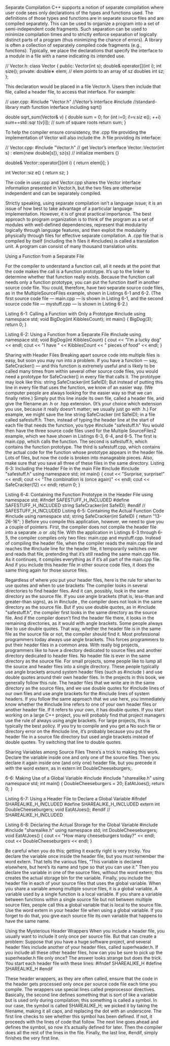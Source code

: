 Separate Compilation
C++ supports a notion of separate compilation where user code sees only declarations of the types
and functions used. The definitions of those types and functions are in separate source files and are
compiled separately. This can be used to organize a program into a set of semi-independent code
fragments. Such separation can be used to minimize compilation times and to strictly enforce separation of logically distinct parts of a program (thus minimizing the chance of errors). A library is
often a collection of separately compiled code fragments (e.g., functions).
Typically, we place the declarations that specify the interface to a module in a file with a name
indicating its intended use.


// Vector.h:
class Vector {
public:
  Vector(int s);
  double& operator[](int i);
  int size();
private:
  double∗ elem; // elem points to an array of sz doubles
  int sz;
};

This declaration would be placed in a file Vector.h. Users then include that file, called a header file, to access that interface. For example:

// user.cpp:
 #include "Vector.h" //Vector’s interface
 #include <cmath>    //standard-library math function interface including sqrt()

double sqrt_sum(Vector& v)
{
  double sum = 0;
  for (int i=0; i!=v.siz e(); ++i)
  sum+=std::sqr t(v[i]); // sum of square roots
  return sum;
}

To help the compiler ensure consistency, the .cpp file providing the implementation of Vector will also include the .h file providing its interface:

// Vector.cpp:
 #include "Vector.h" // get Vector’s interface
Vector::Vector(int s)
: elem{new double[s]}, sz{s} // initialize members
{}

double& Vector::operator[](int i)
{
  return elem[i];
}

int Vector::siz e()
{
  return sz;
}

The code in user.cpp and Vector.cpp shares the Vector interface information presented in Vector.h, but the two files are otherwise independent and can be separately compiled.

Strictly speaking, using separate compilation isn’t a language issue; it is an issue of how best to
take advantage of a particular language implementation. However, it is of great practical importance. The best approach to program organization is to think of the program as a set of modules
with well-defined dependencies, represent that modularity logically through language features, and
then exploit the modularity physically through files for effective separate compilation.
A .cpp file that is compiled by itself (including the h files it #includes) is called a translation
unit. A program can consist of many thousand translation units.









Using a Function from a Separate File

For the compiler to understand a function call, all it needs at the point that
the code makes the call is a function prototype. It’s up to the linker to determine whether that function really exists.
Because the function call needs only a function prototype, you can put the
function itself in another source code file. You could, therefore, have two separate source code files, as in the MultipleSourceFiles example, shown
in Listings 6-1 and 6-2. (The first source code file — main.cpp — is shown
in Listing 6-1, and the second source code file — mystuff.cpp — is shown in
Listing 6-2.)


Listing 6-1: Calling a Function with Only a Prototype
#include <iostream>
using namespace std;
void BigDog(int KibblesCount);
int main()
{
BigDog(3);
return 0;
}

Listing 6-2: Using a Function from a Separate File
#include <iostream>
using namespace std;
void BigDog(int KibblesCount)
{
cout << "I'm a lucky dog" << endl;
cout << "I have " << KibblesCount << " pieces of food" << endl;
}

Sharing with Header Files
Breaking apart source code into multiple files is easy, but soon you may
run into a problem. If you have a function — say, SafeCracker() — and
this function is extremely useful and is likely to be called many times from
within several other source code files, you would need a prototype for
SafeCracker() in every file that calls it. The prototype may look like this:
string SafeCracker(int SafeID);
But instead of putting this line in every file that uses the function, we know
of an easier way. (We computer people are always looking for the easier way
so that we can finally retire.) Simply put this line inside its own file, called a
header file, and give the filename an .h or .hpp extension. (It’s your choice
which extension you use, because it really doesn’t matter; we usually just go
with .h.) For example, we might save the line string SafeCracker (int
SafeID); in a file called safestuff.h.
Then, instead of typing the header line at the start of each file that needs the
function, you type
#include "safestuff.h"
You would then have the three source code files used for the Multiple
SourceFiles2 example, which we have shown in Listings 6-3, 6-4, and 6-5.
The first is main.cpp, which calls the function. The second is safestuff.h,
which contains the function prototype. The third is safestuff.cpp, which
contains the actual code for the function whose prototype appears in the
header file. Lots of files, but now the code is broken into manageable pieces.
Also, make sure that you save all three of these files in the same directory.
Listing 6-3: Including the Header File in the main File
#include <iostream>
#include "safestuff.h"
using namespace std;
int main()
{
cout << "Surprise, surprise!" << endl;
cout << "The combination is (once again)" << endl;
cout << SafeCracker(12) << endl;
return 0;
}


Listing 6-4: Containing the Function Prototype in the Header File
using namespace std;
#ifndef SAFESTUFF_H_INCLUDED
#define SAFESTUFF_H_INCLUDED
string SafeCracker(int SafeID);
#endif // SAFESTUFF_H_INCLUDED
Listing 6-5: Containing the Actual Function Code
#include <iostream>
using namespace std;
string SafeCracker(int SafeID)
{
return "13-26-16";
}
Before you compile this application, however, we need to give you a couple
of pointers. First, the compiler does not compile the header file into a separate .o or .obj file. With the application in Listings 6-3 through 6-5, the
compiler compiles only two files: main.cpp and mystuff.cpp. Instead of
compiling the header file, when the compiler reads the main.cpp file and
reaches the #include line for the header file, it temporarily switches over
and reads that file, pretending that it’s still reading the same main.cpp file.
As it continues, it compiles everything as if it’s all part of the main.cpp
file. And if you include this header file in other source code files, it does the
same thing again for those source files.


Regardless of where you put your header files, here is the rule for when to
use quotes and when to use brackets: The compiler looks in several directories to find header files. And it can, possibly, look in the same directory as
the source file. If you use angle brackets (that is, less-than and greater-than
signs), as in #include <string>, the compiler does not look in the same
directory as the source file. But if you use double quotes, as in #include
"safestuff.h", the compiler first looks in the same directory as the source
file. And if the compiler doesn’t find the header file there, it looks in the
remaining directories, as it would with angle brackets.
Some people always like to use double quotes. That way, whether the header
file is in the same file as the source file or not, the compiler should find it.
Most professional programmers today always use angle brackets. This
forces programmers to put their header files in a common area. With really
big projects, programmers like to have a directory dedicated to source files
and another directory dedicated to header files. No header file is ever in the
same directory as the source file.
For small projects, some people like to lump all the source and header files
into a single directory. These people typically use angle brackets around
system header files (such as #include <string>) and use double quotes
around their own header files. In the projects in this book, we generally
follow this rule. The header files that we write are in the same directory as
the source files, and we use double quotes for #include lines of our own
files and use angle brackets for the #include lines of system headers.
If you follow the same approach that we use here, you immediately know
whether the #include line refers to one of your own header files or another
header file. If it refers to your own, it has double quotes.
If you start working on a large C++ project, you will probably find that project managers use the rule of always using angle brackets. For large projects,
this is typically the best policy.
If you try to compile and you get a No such file or directory error on
the #include line, it’s probably because you put the header file in a source
file directory but used angle brackets instead of double quotes. Try switching that line to double quotes.


Sharing Variables among Source Files
There’s a trick to making this work. Declare the variable inside one and
only one of the source files. Then you declare it again inside one (and only
one) header file, but you precede it with the word extern, as in extern int
DoubleCheeseburgers;.

6-6: Making Use of a Global Variable
#include <iostream>
#include "sharealike.h"
using namespace std;
int main()
{
DoubleCheeseburgers = 20;
EatAtJoes();
return 0;
}

Listing 6-7: Using a Header File to Declare a Global Variable
#ifndef SHAREALIKE_H_INCLUDED
#define SHAREALIKE_H_INCLUDED
extern int DoubleCheeseburgers;
void EatAtJoes();
#endif // SHAREALIKE_H_INCLUDED

Listing 6-8: Declaring the Actual Storage for the Global Variable
#include <iostream>
#include "sharealike.h"
using namespace std;
int DoubleCheeseburgers;
void EatAtJoes() {
cout << "How many cheeseburgers today?" << endl;
cout << DoubleCheeseburgers << endl;
}

Be careful when you do this; getting it exactly right is very tricky. You declare
the variable once inside the header file, but you must remember the word
extern. That tells the various files, “This variable is declared elsewhere,
but here’s its name and type so that you can use it.” Then you declare the
variable in one of the source files, without the word extern; this creates the
actual storage bin for the variable. Finally, you include the header file in each
of your source files that uses the global variable.
When you share a variable among multiple source files, it is a global variable. A variable used by a single function is a local variable. If you share a
variable between functions within a single source file but not between
multiple source files, people call this a global variable that is local to the
source file.
Use the word extern in your header file when using a global variable. If you
forget to do that, you give each source file its own variable that happens to
have the same name.

Using the Mysterious Header Wrappers
When you include a header file, you usually want to include it only once per
source file. But that can create a problem: Suppose that you have a huge
software project, and several header files include another of your header
files, called superheader.h. If you include all these other header files, how
can you be sure to pick up the superheader.h file only once?
The answer looks strange but does the trick. You start each header file with
these lines:
#ifndef SHAREALIKE_H
#define SHAREALIKE_H
#endif


These header wrappers, as they are often called, ensure that the code in the
header gets processed only once per source code file each time you compile. The wrappers use special lines called preprocessor directives. Basically,
the second line defines something that is sort of like a variable but is used
only during compilation; this something is called a symbol. In our case, the
symbol is called SHAREALIKE_H; we picked it by taking the filename, making
it all caps, and replacing the dot with an underscore.
The first line checks to see whether this symbol has been defined. If not, it
proceeds with the lines of code that follow. The next line goes ahead and
defines the symbol, so now it’s actually defined for later. Then the compiler
does all the rest of the lines in the file. Finally, the last line, #endif, simply
finishes the very first line.

